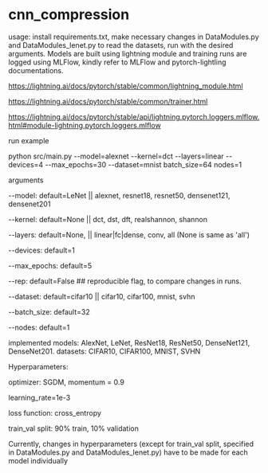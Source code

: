 # cnn_compression

usage: install requirements.txt, make necessary changes in DataModules.py and DataModules_lenet.py to read the datasets, run with the desired arguments. Models are built using lightning module and training runs are logged using MLFlow, kindly refer to MLFlow and pytorch-lightling documentations. 

https://lightning.ai/docs/pytorch/stable/common/lightning_module.html

https://lightning.ai/docs/pytorch/stable/common/trainer.html

https://lightning.ai/docs/pytorch/stable/api/lightning.pytorch.loggers.mlflow.html#module-lightning.pytorch.loggers.mlflow

run example 

python src/main.py --model=alexnet --kernel=dct --layers=linear --devices=4 --max_epochs=30 --dataset=mnist batch_size=64 nodes=1

arguments

--model: default=LeNet || alexnet, resnet18, resnet50, densenet121, densenet201

--kernel:  default=None || dct, dst, dft, realshannon, shannon

--layers:  default=None, || linear|fc|dense, conv, all (None is same as 'all')

--devices: default=1

--max_epochs: default=5

--rep: default=False ## reproducible flag, to compare changes in runs. 

--dataset: default=cifar10 || cifar10, cifar100, mnist, svhn

--batch_size: default=32

--nodes: default=1

implemented models: AlexNet, LeNet, ResNet18, ResNet50, DenseNet121, DenseNet201. 
datasets: CIFAR10, CIFAR100, MNIST, SVHN


Hyperparameters:

optimizer: SGDM, momentum = 0.9

learning_rate=1e-3

loss function: cross_entropy

train_val split: 90% train, 10% validation

Currently, changes in hyperparameters (except for train_val split, specified in DataModules.py and DataModules_lenet.py) have to be made for each model individually

